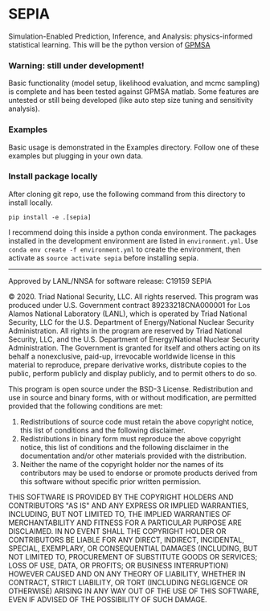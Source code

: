 # SEPIA

Simulation-Enabled Prediction, Inference, and Analysis: physics-informed statistical learning.
This will be the python version of [GPMSA](https://github.com/lanl/gpmsa)

### Warning: still under development!
Basic functionality (model setup, likelihood evaluation, and mcmc sampling) is complete and has been tested against GPMSA matlab.
Some features are untested or still being developed (like auto step size tuning and sensitivity analysis).

### Examples
Basic usage is demonstrated in the Examples directory. 
Follow one of these examples but plugging in your own data.

### Install package locally
After cloning git repo, use the following command from this directory to install locally.

`pip install -e .[sepia]`

 I recommend doing this inside a python conda environment.
 The packages installed in the development environment are listed in `environment.yml`.
Use `conda env create -f environment.yml` to create the environment, then activate as `source activate sepia` before installing sepia.

---

Approved by LANL/NNSA for software release: C19159 SEPIA 

© 2020. Triad National Security, LLC. All rights reserved.
This program was produced under U.S. Government contract 89233218CNA000001 for Los Alamos
National Laboratory (LANL), which is operated by Triad National Security, LLC for the U.S.
Department of Energy/National Nuclear Security Administration. All rights in the program are
reserved by Triad National Security, LLC, and the U.S. Department of Energy/National Nuclear
Security Administration. The Government is granted for itself and others acting on its behalf a
nonexclusive, paid-up, irrevocable worldwide license in this material to reproduce, prepare
derivative works, distribute copies to the public, perform publicly and display publicly, and to permit
others to do so.

This program is open source under the BSD-3 License.
Redistribution and use in source and binary forms, with or without modification, are permitted
provided that the following conditions are met:
1. Redistributions of source code must retain the above copyright notice, this list of conditions and
the following disclaimer. 
2. Redistributions in binary form must reproduce the above copyright notice, this list of conditions
and the following disclaimer in the documentation and/or other materials provided with the
distribution. 
3. Neither the name of the copyright holder nor the names of its contributors may be used to endorse
or promote products derived from this software without specific prior written permission.

THIS SOFTWARE IS PROVIDED BY THE COPYRIGHT HOLDERS AND CONTRIBUTORS "AS
IS" AND ANY EXPRESS OR IMPLIED WARRANTIES, INCLUDING, BUT NOT LIMITED TO, THE
IMPLIED WARRANTIES OF MERCHANTABILITY AND FITNESS FOR A PARTICULAR
PURPOSE ARE DISCLAIMED. IN NO EVENT SHALL THE COPYRIGHT HOLDER OR
CONTRIBUTORS BE LIABLE FOR ANY DIRECT, INDIRECT, INCIDENTAL, SPECIAL,
EXEMPLARY, OR CONSEQUENTIAL DAMAGES (INCLUDING, BUT NOT LIMITED TO,
PROCUREMENT OF SUBSTITUTE GOODS OR SERVICES; LOSS OF USE, DATA, OR PROFITS;
OR BUSINESS INTERRUPTION) HOWEVER CAUSED AND ON ANY THEORY OF LIABILITY,
WHETHER IN CONTRACT, STRICT LIABILITY, OR TORT (INCLUDING NEGLIGENCE OR
OTHERWISE) ARISING IN ANY WAY OUT OF THE USE OF THIS SOFTWARE, EVEN IF
ADVISED OF THE POSSIBILITY OF SUCH DAMAGE.

